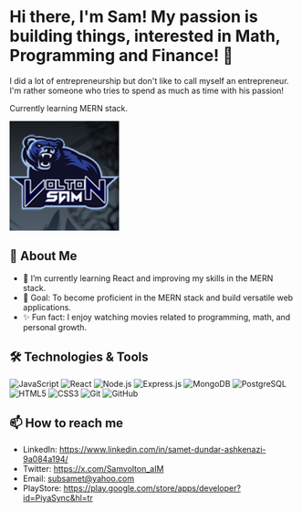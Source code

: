 # Hi there, I'm Sam! My passion is building things, interested in Math, Programming and Finance! 👋

I did a lot of entrepreneurship but don't like to call myself an entrepreneur. I'm rather someone who tries to spend as much as time with his passion!

Currently learning MERN stack.


![Your Image Description](https://raw.githubusercontent.com/samvolton/samvolton/main/vv1.png)

## 🚀 About Me

- 🌱 I’m currently learning React and improving my skills in the MERN stack.
- 🎯 Goal: To become proficient in the MERN stack and build versatile web applications.
- ✨ Fun fact: I enjoy watching movies related to programming, math, and personal growth.

## 🛠️ Technologies & Tools

![JavaScript](https://img.shields.io/badge/-JavaScript-black?style=flat-square&logo=javascript)
![React](https://img.shields.io/badge/-React-black?style=flat-square&logo=react)
![Node.js](https://img.shields.io/badge/-Node.js-black?style=flat-square&logo=node.js)
![Express.js](https://img.shields.io/badge/-Express.js-black?style=flat-square&logo=express)
![MongoDB](https://img.shields.io/badge/-MongoDB-black?style=flat-square&logo=mongodb)
![PostgreSQL](https://img.shields.io/badge/-PostgreSQL-black?style=flat-square&logo=postgresql)
![HTML5](https://img.shields.io/badge/-HTML5-black?style=flat-square&logo=html5)
![CSS3](https://img.shields.io/badge/-CSS3-black?style=flat-square&logo=css3)
![Git](https://img.shields.io/badge/-Git-black?style=flat-square&logo=git)
![GitHub](https://img.shields.io/badge/-GitHub-black?style=flat-square&logo=github)
 
## 📫 How to reach me

- LinkedIn: https://www.linkedin.com/in/samet-dundar-ashkenazi-9a084a194/
- Twitter: https://x.com/Samvolton_aIM
- Email: subsamet@yahoo.com
- PlayStore: https://play.google.com/store/apps/developer?id=PiyaSync&hl=tr
